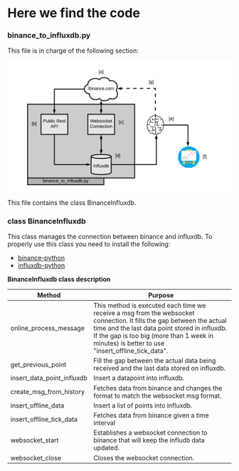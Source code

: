 # Here we find the code

### binance_to_influxdb.py

This file is in charge of the following section:

![title](../data/images/binance_to_influxdb_diagram.png)

This file contains the class BinanceInfluxdb.

### class BinanceInfluxdb

This class manages the connection between binance and influxdb.
To properly use this class you need to install the following:

 - [binance-python](https://github.com/sammchardy/python-binance)
 - [influxdb-python](https://github.com/influxdata/influxdb-python)

**BinanceInfluxdb class description**

  **Method**                                  | **Purpose**
  ----------------------------------------| --------------------------
  online_process_message                  | This method is executed each time we receive a msg from the websocket connection. It fills the gap between the actual time and the last data point stored in influxdb. If the gap is too big (more than 1 week in minutes) is better to use "insert_offline_tick_data".
  get_previous_point                      | Fill the gap between the actual data being received and the last data stored on influxdb. 
  insert_data_point_influxdb              | Insert a datapoint into influxdb.  
  create_msg_from_history                 | Fetches data from binance and changes the format to match the websocket msg format.
  insert_offline_data                     | Insert a list of points into influxdb.
  insert_offline_tick_data                | Fetches data from binance given a time interval 
  websocket_start                         | Establishes a websocket connection to binance that will keep the infludb data updated.
  websocket_close                         | Closes the websocket connection.  

